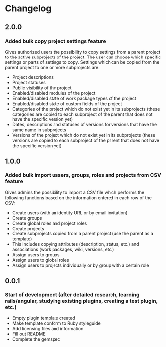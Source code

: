 # Changelog

## 2.0.0
### Added bulk copy project settings feature
Gives authorized users the possibility to copy settings from a parent project to the active subprojects of the project. The user can choose which specific settings or parts of settings to copy. Settings which can be copied from the parent project to one or more subprojects are:

* Project descriptions
* Project statuses
* Public visibility of the project
* Enabled/disabled modules of the project
* Enabled/disabled state of work package types of the project
* Enabled/disabled state of custom fields of the project
* Categories of the project which do not exist yet in its subprojects (these categories are copied to each subproject of the parent that does not have the specific version yet)
* Dates, descriptions and statuses of versions for versions that have the same name in subprojects
* Versions of the project which do not exist yet in its subprojects (these versions are copied to each subproject of the parent that does not have the specific version yet)

## 1.0.0
### Added bulk import ussers, groups, roles and projects from CSV feature
Gives admins the possibility to import a CSV file which performs the following functions based on the information entered in each row of the CSV:

* Create users (with an identity URL or by email invitation)
* Create groups
* Create global roles and project roles
* Create projects
* Create subprojects copied from a parent project (use the parent as a template)
* This includes copying attributes (description, status, etc.) and associations (work packages, wiki, versions, etc.)
* Assign users to groups
* Assign users to global roles
* Assign users to projects individually or by group with a certain role

## 0.0.1
### Start of development (after detailed research, learning rails/angular, studying existing plugins, creating a test plugin, etc.)
* Empty plugin template created
* Make template conform to Ruby styleguide
* Add licensing files and information
* Fill out README
* Complete the gemspec
